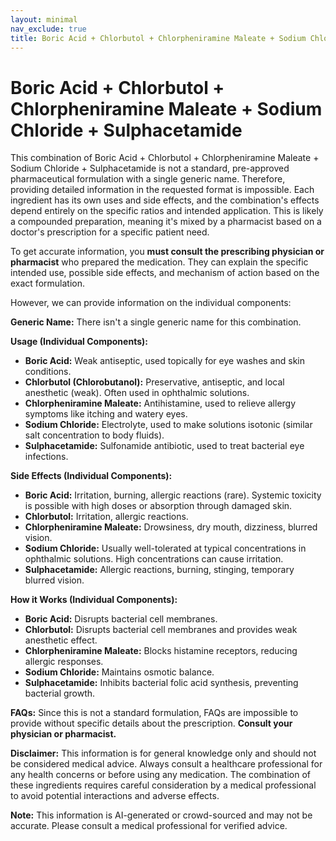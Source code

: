```yaml
---
layout: minimal
nav_exclude: true
title: Boric Acid + Chlorbutol + Chlorpheniramine Maleate + Sodium Chloride + Sulphacetamide
---
```


# Boric Acid + Chlorbutol + Chlorpheniramine Maleate + Sodium Chloride + Sulphacetamide

This combination of Boric Acid + Chlorbutol + Chlorpheniramine Maleate + Sodium Chloride + Sulphacetamide is not a standard, pre-approved pharmaceutical formulation with a single generic name.  Therefore, providing detailed information in the requested format is impossible.  Each ingredient has its own uses and side effects, and the combination's effects depend entirely on the specific ratios and intended application.  This is likely a compounded preparation, meaning it's mixed by a pharmacist based on a doctor's prescription for a specific patient need.

To get accurate information, you **must consult the prescribing physician or pharmacist** who prepared the medication. They can explain the specific intended use, possible side effects, and mechanism of action based on the exact formulation.

However, we can provide information on the individual components:


**Generic Name:**  There isn't a single generic name for this combination.

**Usage (Individual Components):**

* **Boric Acid:**  Weak antiseptic, used topically for eye washes and skin conditions.
* **Chlorbutol (Chlorobutanol):** Preservative, antiseptic, and local anesthetic (weak).  Often used in ophthalmic solutions.
* **Chlorpheniramine Maleate:** Antihistamine, used to relieve allergy symptoms like itching and watery eyes.
* **Sodium Chloride:**  Electrolyte, used to make solutions isotonic (similar salt concentration to body fluids).
* **Sulphacetamide:**  Sulfonamide antibiotic, used to treat bacterial eye infections.


**Side Effects (Individual Components):**

* **Boric Acid:** Irritation, burning, allergic reactions (rare). Systemic toxicity is possible with high doses or absorption through damaged skin.
* **Chlorbutol:**  Irritation, allergic reactions.
* **Chlorpheniramine Maleate:** Drowsiness, dry mouth, dizziness, blurred vision.
* **Sodium Chloride:**  Usually well-tolerated at typical concentrations in ophthalmic solutions. High concentrations can cause irritation.
* **Sulphacetamide:**  Allergic reactions, burning, stinging, temporary blurred vision.


**How it Works (Individual Components):**

* **Boric Acid:** Disrupts bacterial cell membranes.
* **Chlorbutol:**  Disrupts bacterial cell membranes and provides weak anesthetic effect.
* **Chlorpheniramine Maleate:** Blocks histamine receptors, reducing allergic responses.
* **Sodium Chloride:** Maintains osmotic balance.
* **Sulphacetamide:** Inhibits bacterial folic acid synthesis, preventing bacterial growth.


**FAQs:**  Since this is not a standard formulation, FAQs are impossible to provide without specific details about the prescription.  **Consult your physician or pharmacist.**


**Disclaimer:** This information is for general knowledge only and should not be considered medical advice.  Always consult a healthcare professional for any health concerns or before using any medication.  The combination of these ingredients requires careful consideration by a medical professional to avoid potential interactions and adverse effects.


**Note:** This information is AI-generated or crowd-sourced and may not be accurate. Please consult a medical professional for verified advice.
